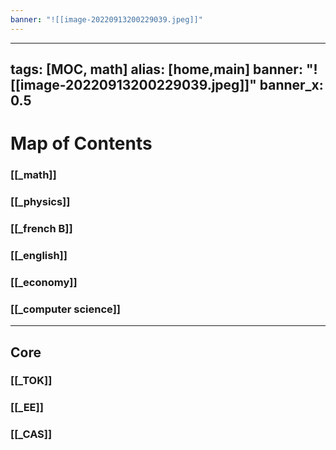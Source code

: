 ```yaml
---
banner: "![[image-20220913200229039.jpeg]]"
---
```

---
tags: [MOC, math]
alias: [home,main]
banner: "![[image-20220913200229039.jpeg]]"
banner_x: 0.5
---
# Map of Contents
### [[_math]] 
### [[_physics]]
### [[_french B]]
### [[_english]]
### [[_economy]]
### [[_computer science]]
***
## Core
### [[_TOK]]
### [[_EE]]
### [[_CAS]]


